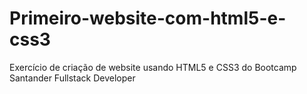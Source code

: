 # Primeiro-website-com-html5-e-css3
Exercício de criação de website usando HTML5 e CSS3 do Bootcamp Santander Fullstack Developer
